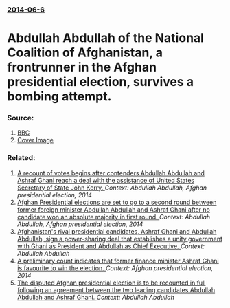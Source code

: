 ### [2014-06-6](/news/2014/06/6/index.md)

# Abdullah Abdullah of the National Coalition of Afghanistan, a frontrunner in the Afghan presidential election, survives a bombing attempt. 




### Source:

1. [BBC](http://www.bbc.com/news/world-asia-27731116)
1. [Cover Image](https://ichef.bbci.co.uk/news/1024/media/images/75344000/jpg/_75344491_75344487.jpg)

### Related:

1. [A recount of votes begins after contenders Abdullah Abdullah and Ashraf Ghani reach a deal with the assistance of United States Secretary of State John Kerry. ](/news/2014/08/23/a-recount-of-votes-begins-after-contenders-abdullah-abdullah-and-ashraf-ghani-reach-a-deal-with-the-assistance-of-united-states-secretary-of.md) _Context: Abdullah Abdullah, Afghan presidential election, 2014_
2. [Afghan Presidential elections are set to go to a second round between former foreign minister Abdullah Abdullah and Ashraf Ghani after no candidate won an absolute majority in first round. ](/news/2014/04/26/afghan-presidential-elections-are-set-to-go-to-a-second-round-between-former-foreign-minister-abdullah-abdullah-and-ashraf-ghani-after-no-ca.md) _Context: Abdullah Abdullah, Afghan presidential election, 2014_
3. [Afghanistan's rival presidential candidates, Ashraf Ghani and Abdullah Abdullah, sign a power-sharing deal that establishes a unity government with Ghani as President and Abdullah as Chief Executive. ](/news/2014/09/21/afghanistanas-rival-presidential-candidates-ashraf-ghani-and-abdullah-abdullah-sign-a-power-sharing-deal-that-establishes-a-unity-govern.md) _Context: Abdullah Abdullah_
4. [A preliminary count indicates that former finance minister Ashraf Ghani is favourite to win the election. ](/news/2014/07/7/a-preliminary-count-indicates-that-former-finance-minister-ashraf-ghani-is-favourite-to-win-the-election.md) _Context: Afghan presidential election, 2014_
5. [The disputed Afghan presidential election is to be recounted in full following an agreement between the two leading candidates Abdullah Abdullah and Ashraf Ghani. ](/news/2014/07/12/the-disputed-afghan-presidential-election-is-to-be-recounted-in-full-following-an-agreement-between-the-two-leading-candidates-abdullah-abdu.md) _Context: Abdullah Abdullah_
